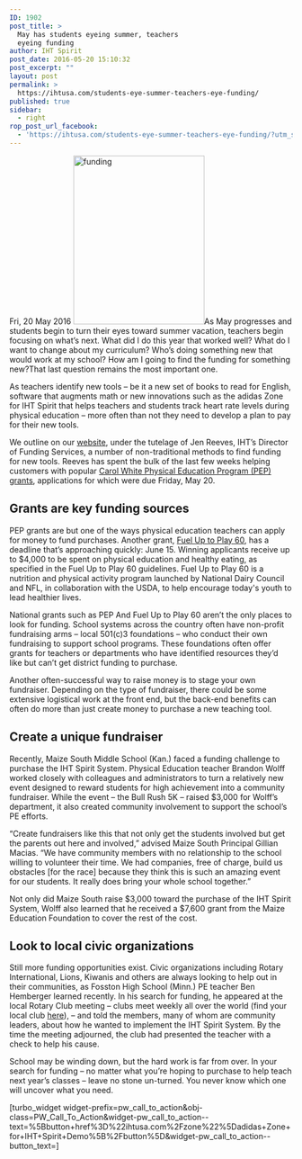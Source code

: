 ```yaml
---
ID: 1902
post_title: >
  May has students eyeing summer, teachers
  eyeing funding
author: IHT Spirit
post_date: 2016-05-20 15:10:32
post_excerpt: ""
layout: post
permalink: >
  https://ihtusa.com/students-eye-summer-teachers-eye-funding/
published: true
sidebar:
  - right
rop_post_url_facebook:
  - 'https://ihtusa.com/students-eye-summer-teachers-eye-funding/?utm_source=ReviveOldPost&utm_medium=social&utm_campaign=ReviveOldPost'
---
```

<article>Fri, 20 May 2016 <a href="https://ihtusa.com/wp-content/uploads/2016/05/2016-05-13-13.34.34.jpg"><img class="alignright wp-image-1892 size-medium" src="https://ihtusa.com/wp-content/uploads/2016/05/2016-05-13-13.34.34-233x300.jpg" alt="funding" width="233" height="300" /></a>As May progresses and students begin to turn their eyes toward summer vacation, teachers begin focusing on what’s next. What did I do this year that worked well? What do I want to change about my curriculum? Who’s doing something new that would work at my school? How am I going to find the funding for something new?That last question remains the most important one.

As teachers identify new tools – be it a new set of books to read for English, software that augments math or new innovations such as the adidas Zone for IHT Spirit that helps teachers and students track heart rate levels during physical education – more often than not they need to develop a plan to pay for their new tools.

<!--more-->We outline on our <a href="https://ihtusa.com/resources/grant-writing-assistance/">website</a>, under the tutelage of Jen Reeves, IHT’s Director of Funding Services, a number of non-traditional methods to find funding for new tools. Reeves has spent the bulk of the last few weeks helping customers with popular <a href="http://www2.ed.gov/programs/whitephysed/index.html">Carol White Physical Education Program (PEP) grants</a>, applications for which were due Friday, May 20.
<h2>Grants are key funding sources</h2>
PEP grants are but one of the ways physical education teachers can apply for money to fund purchases. Another grant, <a href="https://www.fueluptoplay60.com/">Fuel Up to Play 60</a>, has a deadline that’s approaching quickly: June 15. Winning applicants receive up to $4,000 to be spent on physical education and healthy eating, as specified in the Fuel Up to Play 60 guidelines. Fuel Up to Play 60 is a nutrition and physical activity program launched by National Dairy Council and NFL, in collaboration with the USDA, to help encourage today's youth to lead healthier lives.

National grants such as PEP And Fuel Up to Play 60 aren’t the only places to look for funding. School systems across the country often have non-profit fundraising arms – local 501(c)3 foundations – who conduct their own fundraising to support school programs. These foundations often offer grants for teachers or departments who have identified resources they’d like but can’t get district funding to purchase.

Another often-successful way to raise money is to stage your own fundraiser. Depending on the type of fundraiser, there could be some extensive logistical work at the front end, but the back-end benefits can often do more than just create money to purchase a new teaching tool.
<h2>Create a unique fundraiser</h2>
Recently, Maize South Middle School (Kan.) faced a funding challenge to purchase the IHT Spirit System. Physical Education teacher Brandon Wolff worked closely with colleagues and administrators to turn a relatively new event designed to reward students for high achievement into a community fundraiser. While the event – the Bull Rush 5K – raised $3,000 for Wolff’s department, it also created community involvement to support the school’s PE efforts.

“Create fundraisers like this that not only get the students involved but get the parents out here and involved,” advised Maize South Principal Gillian Macias. “We have community members with no relationship to the school willing to volunteer their time. We had companies, free of charge, build us obstacles [for the race] because they think this is such an amazing event for our students. It really does bring your whole school together.”

Not only did Maize South raise $3,000 toward the purchase of the IHT Spirit System, Wolff also learned that he received a $7,600 grant from the Maize Education Foundation to cover the rest of the cost.
<h2>Look to local civic organizations</h2>
Still more funding opportunities exist. Civic organizations including Rotary International, Lions, Kiwanis and others are always looking to help out in their communities, as Fosston High School (Minn.) PE teacher Ben Hemberger learned recently. In his search for funding, he appeared at the local Rotary Club meeting – clubs meet weekly all over the world (find your local club <a href="https://www.rotary.org/en/search/club-finder">here</a>), – and told the members, many of whom are community leaders, about how he wanted to implement the IHT Spirit System. By the time the meeting adjourned, the club had presented the teacher with a check to help his cause.

School may be winding down, but the hard work is far from over. In your search for funding – no matter what you’re hoping to purchase to help teach next year’s classes – leave no stone un-turned. You never know which one will uncover what you need.

</article>[turbo_widget widget-prefix=pw_call_to_action&obj-class=PW_Call_To_Action&widget-pw_call_to_action--text=%5Bbutton+href%3D%22ihtusa.com%2Fzone%22%5Dadidas+Zone+for+IHT+Spirit+Demo%5B%2Fbutton%5D&widget-pw_call_to_action--button_text=]

&nbsp;